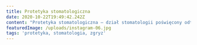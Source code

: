 ```yaml
---
title: Protetyka stomatologiczna
date: 2020-10-22T19:49:42.242Z
content: "Protetyka stomatologiczna – dział stomatologii poświęcony odtwarzaniu pierwotnych warunków zgryzowych po utracie zębów naturalnych, lub po ich masywnym uszkodzeniu. W obrębie zainteresowań protetyki stomatologicznej znajduje się również rehabilitacja pacjentów po operacjach (onkologicznych, plastycznych) za pomocą protez pooperacyjnych oraz epitez (ektoprotez - protezy nosa, ucha itp.). Do odtworzenia wykorzystuje się uzupełnienie protetyczne. Mogą one być stałe (niedające się usunąć z ust), lub ruchome (dające się wyjąć z ust), lub kombinowane (protezy ruchome połączone z uzupełnieniami stałymi za pomocą zasuw, zatrzasków, rygli, lub koron teleskopowych).\r\n\nDo uzupełnień protetycznych ruchomych zalicza się m.in. protezy akrylowe, protezy szkieletowe (proteza ruchoma śluzówkowo-ozębnowa), protezy nylonowe, lub acetalowe, a do stałych m.in. korony i mosty (metalowe-lane, licowane porcelaną na podbudowie metalowej oraz pełnoceramiczne).\n\n\n\nŹródło: https://pl.wikipedia.org/wiki/Protetyka_stomatologiczna"
featuredImage: /uploads/instagram-06.jpg
tags: 'protetyka, stomatologia, zgryz'
---
```


